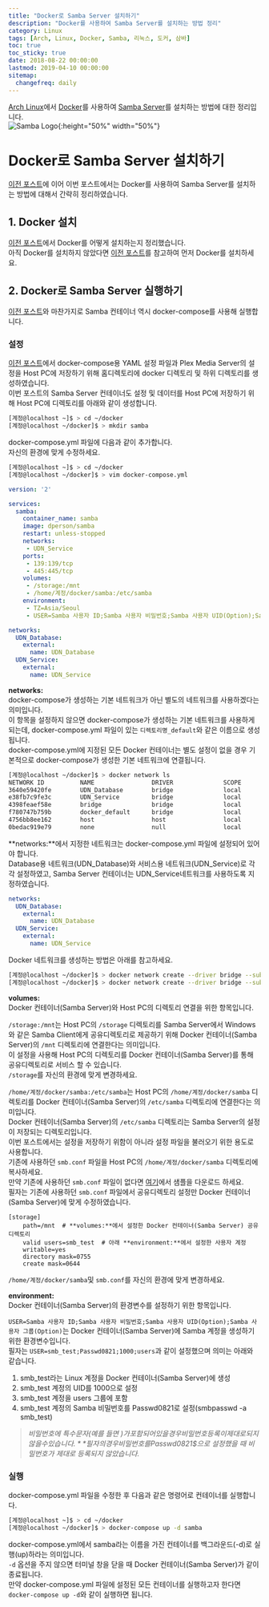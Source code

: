 ```yaml
---
title: "Docker로 Samba Server 설치하기"
description: "Docker를 사용하여 Samba Server를 설치하는 방법 정리"
category: Linux
tags: [Arch, Linux, Docker, Samba, 리눅스, 도커, 삼바]
toc: true
toc_sticky: true
date: 2018-08-22 00:00:00
lastmod: 2019-04-10 00:00:00
sitemap:
  changefreq: daily
---
```


[Arch Linux](https://archlinux.org)에서 [Docker](https://www.docker.com/)를 사용하여 [Samba Server](https://www.samba.org/)를 설치하는 방법에 대한 정리입니다.  
![Samba Logo](/assets/images/samba_logo.svg){:height="50%" width="50%"}  



# Docker로 Samba Server 설치하기  

[이전 포스트](https://blog.knowledgebox.online/linux/lnx-plex-with-docker)에 이어 이번 포스트에서는 Docker를 사용하여 Samba Server를 설치하는 방법에 대해서 간략히 정리하였습니다.  

## 1. Docker 설치  

[이전 포스트](https://blog.knowledgebox.online/linux/lnx-plex-with-docker)에서 Docker를 어떻게 설치하는지 정리했습니다.  
아직 Docker를 설치하지 않았다면 [이전 포스트](https://blog.knowledgebox.online/linux/lnx-plex-with-docker)를 참고하여 먼저 Docker를 설치하세요.  



## 2. Docker로 Samba Server 실행하기  

[이전 포스트](https://blog.knowledgebox.online/linux/lnx-plex-with-docker)와 마찬가지로 Samba 컨테이너 역시 docker-compose를 사용해 실행합니다.  

### 설정  

[이전 포스트](https://blog.knowledgebox.online/linux/lnx-plex-with-docker)에서 docker-compose용 YAML 설정 파일과 Plex Media Server의 설정을 Host PC에 저장하기 위해 홈디렉토리에 docker 디렉토리 및 하위 디렉토리를 생성하였습니다.  
이번 포스트의 Samba Server 컨테이너도 설정 및 데이터를 Host PC에 저장하기 위해 Host PC에 디렉토리를 아래와 같이 생성합니다.  
```bash
[계정@localhost ~]$ > cd ~/docker
[계정@localhost ~/docker]$ > mkdir samba
```

docker-compose.yml 파일에 다음과 같이 추가합니다.  
자신의 환경에 맞게 수정하세요.  
```bash
[계정@localhost ~]$ > cd ~/docker
[계정@localhost ~/docker]$ > vim docker-compose.yml
```

```yml
version: '2'

services:
  samba:
    container_name: samba
    image: dperson/samba
    restart: unless-stopped
    networks:
     - UDN_Service
    ports:
     - 139:139/tcp
     - 445:445/tcp
    volumes:
     - /storage:/mnt
     - /home/계정/docker/samba:/etc/samba
    environment:
     - TZ=Asia/Seoul
     - USER=Samba 사용자 ID;Samba 사용자 비밀번호;Samba 사용자 UID(Option);Samba 사용자 그룹(Option)

networks:
  UDN_Database:
    external:
      name: UDN_Database
  UDN_Service:
    external:
      name: UDN_Service
```

**networks:**  
docker-compose가 생성하는 기본 네트워크가 아닌 별도의 네트워크를 사용하겠다는 의미입니다.  
이 항목을 설정하지 않으면 docker-compose가 생성하는 기본 네트워크를 사용하게 되는데, docker-compose.yml 파일이 있는 `디렉토리명_default`와 같은 이름으로 생성됩니다.  
docker-compose.yml에 지정된 모든 Docker 컨테이너는 별도 설정이 없을 경우 기본적으로 docker-compose가 생성한 기본 네트워크에 연결됩니다.  
```bash
[계정@localhost ~/docker]$ > docker network ls
NETWORK ID          NAME                DRIVER              SCOPE
3640e59420fe        UDN_Database        bridge              local
e38fb7c9fe3c        UDN_Service         bridge              local
4398feaef58e        bridge              bridge              local
f780747b759b        docker_default      bridge              local
4756bb8ee162        host                host                local
0bedac919e79        none                null                local
```

**networks:**에서 지정한 네트워크는 docker-compose.yml 파일에 설정되어 있어야 합니다.  
Database용 네트워크(UDN_Database)와 서비스용 네트워크(UDN_Service)로 각각 설정하였고, Samba Server 컨테이너는 UDN_Service네트워크를 사용하도록 지정하였습니다.  
```yml
networks:
  UDN_Database:
    external:
      name: UDN_Database
  UDN_Service:
    external:
      name: UDN_Service
```

Docker 네트워크를 생성하는 방법은 아래를 참고하세요.  
```bash
[계정@localhost ~/docker]$ > docker network create --driver bridge --subnet 10.10.10.0/24 --gateway 10.10.10.1 UDN_Database
[계정@localhost ~/docker]$ > docker network create --driver bridge --subnet 10.10.20.0/24 --gateway 10.10.20.1 UDN_Service
```

**volumes:**  
Docker 컨테이너(Samba Server)와 Host PC의 디렉토리 연결을 위한 항목입니다.  

`/storage:/mnt`는 Host PC의 `/storage` 디렉토리를 Samba Server에서 Windows와 같은 Samba Client에게 공유디렉토리로 제공하기 위해 Docker 컨테이너(Samba Server)의 `/mnt` 디렉토리에 연결한다는 의미입니다.  
이 설정을 사용해 Host PC의 디렉토리를 Docker 컨테이너(Samba Server)를 통해 공유디렉토리로 서비스 할 수 있습니다.  
`/storage`를 자신의 환경에 맞게 변경하세요.  

`/home/계정/docker/samba:/etc/samba`는 Host PC의 `/home/계정/docker/samba` 디렉토리를 Docker 컨테이너(Samba Server)의 `/etc/samba` 디렉토리에 연결한다는 의미입니다.  
Docker 컨테이너(Samba Server)의 `/etc/samba` 디렉토리는 Samba Server의 설정이 저장되는 디렉토리입니다.  
이번 포스트에서는 설정을 저장하기 위함이 아니라 설정 파일을 불러오기 위한 용도로 사용합니다.  
기존에 사용하던 `smb.conf` 파일을 Host PC의 `/home/계정/docker/samba` 디렉토리에 복사하세요.  
만약 기존에 사용하던 `smb.conf` 파일이 없다면 [여기](https://github.com/zentyal/samba/blob/master/examples/smb.conf.default)에서 샘플을 다운로드 하세요.  
필자는 기존에 사용하던 `smb.conf` 파일에서 공유디렉토리 설정만 Docker 컨테이너(Samba Server)에 맞게 수정하였습니다.  
```
[storage]
    path=/mnt  # **volumes:**에서 설정한 Docker 컨테이너(Samba Server) 공유디렉토리
    valid users=smb_test  # 아래 **environment:**에서 설정한 사용자 계정
    writable=yes
    directory mask=0755
    create mask=0644
```

`/home/계정/docker/samba`및 `smb.conf`를 자신의 환경에 맞게 변경하세요.  

**environment:**  
Docker 컨테이너(Samba Server)의 환경변수를 설정하기 위한 항목입니다.  

`USER=Samba 사용자 ID;Samba 사용자 비밀번호;Samba 사용자 UID(Option);Samba 사용자 그룹(Option)`는 Docker 컨테이너(Samba Server)에 Samba 계정을 생성하기 위한 환경변수입니다.  
필자는 `USER=smb_test;Passwd0821;1000;users`과 같이 설정했으며 의미는 아래와 같습니다.  
1. smb_test라는 Linux 계정을 Docker 컨테이너(Samba Server)에 생성
2. smb_test 계정의 UID를 1000으로 설정
3. smb_test 계정을 users 그룹에 포함
4. smb_test 계정의 Samba 비밀번호를 Passwd0821로 설정(smbpasswd -a smb_test)

> *비밀번호에 특수문자(예를 들면 $)가 포함되어 있을 경우 비밀번호 등록이 제대로 되지 않을 수 있습니다.*  
> *필자의 경우 비밀번호를 Passwd0821$$으로 설정했을 때 비밀번호가 제대로 등록되지 않았습니다.*  

### 실행  

docker-compose.yml 파일을 수정한 후 다음과 같은 명령어로 컨테이너를 실행합니다.
```bash
[계정@localhost ~]$ > cd ~/docker
[계정@localhost ~/docker]$ > docker-compose up -d samba
```

docker-compose.yml에서 samba라는 이름을 가진 컨테이너를 백그라운드(-d)로 실행(up)하라는 의미입니다.  
`-d` 옵션을 주지 않으면 터미널 창을 닫을 때 Docker 컨테이너(Samba Server)가 같이 종료됩니다.  
만약 docker-compose.yml 파일에 설정된 모든 컨테이너를 실행하고자 한다면 `docker-compose up -d`와 같이 실행하면 됩니다.  
